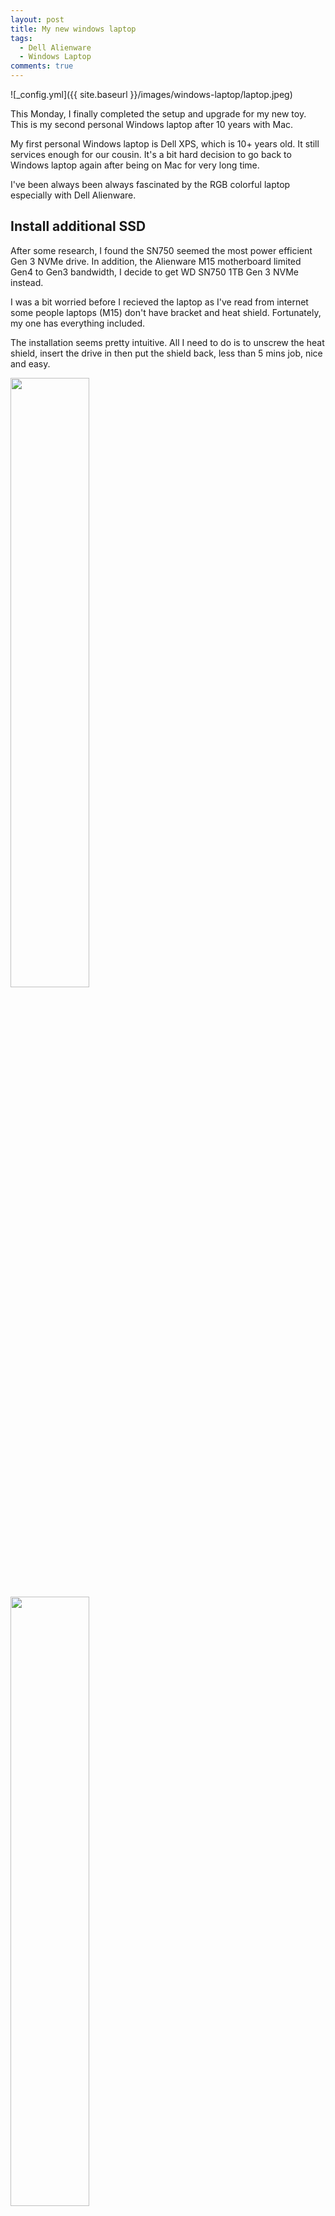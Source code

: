 ```yaml
---
layout: post
title: My new windows laptop
tags:  
  - Dell Alienware
  - Windows Laptop
comments: true
---
```


![_config.yml]({{ site.baseurl }}/images/windows-laptop/laptop.jpeg)

This Monday, I finally completed the setup and upgrade for my new toy. This is my second personal Windows laptop after 10 years with Mac. 

<!--more-->

My first personal Windows laptop is Dell XPS, which is 10+ years old. It still services enough for our cousin. It's a bit hard decision to go back to Windows laptop again after being on Mac for very long time. 

I've been always been always fascinated by the RGB colorful laptop especially with Dell Alienware. 


## Install additional SSD
After some research, I found the SN750 seemed the most power efficient Gen 3 NVMe drive. In addition, the Alienware M15 motherboard limited Gen4 to Gen3 bandwidth, I decide to get WD SN750 1TB Gen 3 NVMe instead. 

I was a bit worried before I recieved the laptop as I've read from internet some people laptops (M15) don't have bracket and heat shield. Fortunately, my one has everything included.

The installation seems pretty intuitive. All I need to do is to unscrew the heat shield, insert the drive in then put the shield back, less than 5 mins job, nice and easy. 

<img src="/images/windows-laptop/IMG_1842.jpeg" width="50%">
<img src="/images/windows-laptop/IMG_1843.jpeg" width="50%">

## SSD speed test

<img src="/images/windows-laptop/diskspeed-test.png">
<img src="/images/windows-laptop/wdsn750-speed-test.png">


<img src="/images/windows-laptop/cpuz_37rbJKtAax.png">
<img src="/images/windows-laptop/cpuz_dxyE3bo3jW.png">
<img src="/images/windows-laptop/cpuz_q24nkSpc4h.png">
<img src="/images/windows-laptop/cpuz_WDRjQYGobP.png">








>NOTE: This extension apparently can only be installed on Visual Studio 2022, and the templates are designed for CMS 12 / Commerce 14. 

## Features 

* Create content types (page, block and media)
* Create page type controller
* Create block and async block component
* Create InitializationModule
* Create SchedulerJob
* Code snippet for quickly creating property - optiprop


## Demo

### Create new template
<img src="https://vincentyang024.gallerycdn.vsassets.io/extensions/vincentyang024/optivs2022tooling/1.0.0/1646884891629/cms-template__1.gif"/>


### Create new property
<img src="https://vincentyang024.gallerycdn.vsassets.io/extensions/vincentyang024/optivs2022tooling/1.0.0/1646884891629/codesnippet.gif"/>


## How can I help?

If you enjoy using the extension, please give it a ★★★★★ rating on the Visual Studio Marketplace.

## References

[Start developing extensions in Visual Studio](https://docs.microsoft.com/en-us/visualstudio/extensibility/starting-to-develop-visual-studio-extensions?view=vs-2022)

[https://devblogs.microsoft.com/visualstudio/writing-extensions-just-got-easier/](https://devblogs.microsoft.com/visualstudio/writing-extensions-just-got-easier/)


Happy Coding! 😇